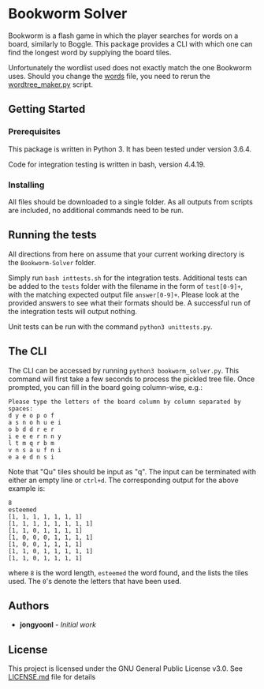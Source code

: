# Bookworm Solver

Bookworm is a flash game in which the player searches for words on a board, similarly to Boggle.
This package provides a CLI with which one can find the longest word by supplying the board tiles.

Unfortunately the wordlist used does not exactly match the one Bookworm uses. Should you change the [words](words) file, you need to rerun the [wordtree_maker.py](wordtree_maker.py) script.

## Getting Started

### Prerequisites

This package is written in Python 3. It has been tested under version 3.6.4.

Code for integration testing is written in bash, version 4.4.19.

### Installing

All files should be downloaded to a single folder. As all outputs from scripts are included, no additional commands need to be run.

## Running the tests

All directions from here on assume that your current working directory is the `Bookworm-Solver` folder.

Simply run `bash inttests.sh` for the integration tests. Additional tests can be added to the `tests` folder with the filename in the form of `test[0-9]+`, with the matching expected output file `answer[0-9]+`. Please look at the provided answers to see what their formats should be. A successful run of the integration tests will output nothing.

Unit tests can be run with the command `python3 unittests.py`.

## The CLI

The CLI can be accessed by running `python3 bookworm_solver.py`. This command will first take a few seconds to process the pickled tree file. Once prompted, you can fill in the board going column-wise, e.g.:

```
Please type the letters of the board column by column separated by spaces:
d y e o p o f
a s n o h u e i
o b d d r e r
i e e e r n n y
l t m q r b m
v n s a u f n i
e a e d n s i
```

Note that "Qu" tiles should be input as "q". The input can be terminated with either an empty line or `ctrl+d`. The corresponding output for the above example is:

```
8
esteemed
[1, 1, 1, 1, 1, 1, 1]
[1, 1, 1, 1, 1, 1, 1, 1]
[1, 1, 0, 1, 1, 1, 1]
[1, 0, 0, 0, 1, 1, 1, 1]
[1, 0, 0, 1, 1, 1, 1]
[1, 1, 0, 1, 1, 1, 1, 1]
[1, 1, 0, 1, 1, 1, 1]
```
where `8` is the word length, `esteemed` the word found, and the lists the tiles used. The `0`'s denote the letters that have been used.

## Authors

* **jongyoonl** - *Initial work*

## License

This project is licensed under the GNU General Public License v3.0. See [LICENSE.md](LICENSE.md) file for details
